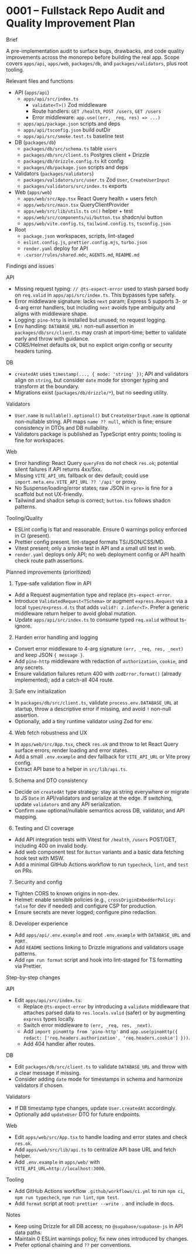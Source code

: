 # 0001 – Fullstack Repo Audit and Quality Improvement Plan

Brief

A pre-implementation audit to surface bugs, drawbacks, and code quality improvements across the monorepo before building the real app. Scope covers `apps/api`, `apps/web`, `packages/db`, and `packages/validators`, plus root tooling.

Relevant files and functions

- API (`apps/api`)
  - `apps/api/src/index.ts`
    - `validate<T>()` Zod middleware
    - Route handlers: `GET /health`, `POST /users`, `GET /users`
    - Error middleware: `app.use((err, _req, res) => ...)`
  - `apps/api/package.json` scripts and deps
  - `apps/api/tsconfig.json` build outDir
  - `apps/api/src/smoke.test.ts` baseline test
- DB (`packages/db`)
  - `packages/db/src/schema.ts` table `users`
  - `packages/db/src/client.ts` Postgres client + Drizzle
  - `packages/db/drizzle.config.ts` kit config
  - `packages/db/package.json` scripts and deps
- Validators (`packages/validators`)
  - `packages/validators/src/user.ts` Zod `User`, `CreateUserInput`
  - `packages/validators/src/index.ts` exports
- Web (`apps/web`)
  - `apps/web/src/App.tsx` React Query health + users fetch
  - `apps/web/src/main.tsx` QueryClientProvider
  - `apps/web/src/lib/utils.ts` `cn()` helper + test
  - `apps/web/src/components/ui/button.tsx` shadcn/ui button
  - `apps/web/vite.config.ts`, `tailwind.config.ts`, `tsconfig.json`
- Root
  - `package.json` workspaces, scripts, lint-staged
  - `eslint.config.js`, `prettier.config.mjs`, `turbo.json`
  - `render.yaml` deploy for API
  - `.cursor/rules/shared.mdc`, `AGENTS.md`, `README.md`

Findings and issues

API

- Missing request typing: `// @ts-expect-error` used to stash parsed body on `req.valid` in `apps/api/src/index.ts`. This bypasses type safety.
- Error middleware signature: lacks `next` param; Express 5 supports 3- or 4-arg error handlers, but including `next` avoids type ambiguity and aligns with middleware shape.
- Logging: `pino-http` is installed but unused; no request logging.
- Env handling: `DATABASE_URL!` non-null assertion in `packages/db/src/client.ts` may crash at import-time; better to validate early and throw with guidance.
- CORS/Helmet defaults ok, but no explicit origin config or security headers tuning.

DB

- `createdAt` uses `timestamp(..., { mode: 'string' })`; API and validators align on `string`, but consider `date` mode for stronger typing and transform at the boundary.
- Migrations exist (`packages/db/drizzle/*`), but no seeding utility.

Validators

- `User.name` is `nullable().optional()` but `CreateUserInput.name` is optional non-nullable string. API maps `name ?? null`, which is fine; ensure consistency in DTOs and DB nullability.
- Validators package is published as TypeScript entry points; tooling is fine for workspaces.

Web

- Error handling: React Query `queryFn`s do not check `res.ok`; potential silent failures if API returns 4xx/5xx.
- Missing `VITE_API_URL` fallback or dev default; could use `import.meta.env.VITE_API_URL ?? '/api'` or proxy.
- No Suspense/loading/error states; raw JSON in `<pre>` is fine for a scaffold but not UX-friendly.
- Tailwind and shadcn setup is correct; `button.tsx` follows shadcn patterns.

Tooling/Quality

- ESLint config is flat and reasonable. Ensure 0 warnings policy enforced in CI (present).
- Prettier config present. lint-staged formats TS/JSON/CSS/MD.
- Vitest present; only a smoke test in API and a small util test in web.
- `render.yaml` deploys only API; no web deployment config or API health check route path assertions.

Planned improvements (prioritized)

1. Type-safe validation flow in API

- Add a Request augmentation type and replace `@ts-expect-error`.
- Introduce `ValidatedRequest<TSchema>` or augment `express.Request` via a local `types/express.d.ts` that adds `valid?: z.infer<T>`. Prefer a generic middleware return helper to avoid global mutation.
- Update `apps/api/src/index.ts` to consume typed `req.valid` without ts-ignore.

2. Harden error handling and logging

- Convert error middleware to 4-arg signature `(err, _req, res, _next)` and keep JSON `{ message }`.
- Add `pino-http` middleware with redaction of `authorization`, `cookie`, and any secrets.
- Ensure validation failures return 400 with `zodError.format()` (already implemented); add a catch-all 404 route.

3. Safe env initialization

- In `packages/db/src/client.ts`, validate `process.env.DATABASE_URL` at startup, throw a descriptive error if missing, and avoid `!` non-null assertion.
- Optionally, add a tiny runtime validator using Zod for env.

4. Web fetch robustness and UX

- In `apps/web/src/App.tsx`, check `res.ok` and throw to let React Query surface errors; render loading and error states.
- Add a small `.env.example` and dev fallback for `VITE_API_URL` or Vite proxy config.
- Extract API base to a helper in `src/lib/api.ts`.

5. Schema and DTO consistency

- Decide on `createdAt` type strategy: stay as string everywhere or migrate to JS `Date` in API/validators and serialize at the edge. If switching, update `validators` and any API serialization.
- Confirm `name` optional/nullable semantics across DB, validator, and API mapping.

6. Testing and CI coverage

- Add API integration tests with Vitest for `/health`, `/users` POST/GET, including 400 on invalid body.
- Add web component test for `Button` variants and a basic data fetching hook test with MSW.
- Add a minimal GitHub Actions workflow to run `typecheck`, `lint`, and `test` on PRs.

7. Security and config

- Tighten CORS to known origins in non-dev.
- Helmet: enable sensible policies (e.g., `crossOriginEmbedderPolicy: false` for dev if needed) and configure CSP for production.
- Ensure secrets are never logged; configure pino redaction.

8. Developer experience

- Add `apps/api/.env.example` and root `.env.example` with `DATABASE_URL` and `PORT`.
- Add `README` sections linking to Drizzle migrations and validators usage patterns.
- Add `npm run format` script and hook into lint-staged for TS formatting via Prettier.

Step-by-step changes

API

- Edit `apps/api/src/index.ts`:
  - Replace `@ts-expect-error` by introducing a `validate` middleware that attaches parsed data to `res.locals.valid` (safer) or by augmenting `express` types locally.
  - Switch error middleware to `(err, _req, res, _next)`.
  - Add `import pinoHttp from 'pino-http'` and `app.use(pinoHttp({ redact: ['req.headers.authorization', 'req.headers.cookie'] }))`.
  - Add 404 handler after routes.

DB

- Edit `packages/db/src/client.ts` to validate `DATABASE_URL` and throw with a clear message if missing.
- Consider adding `date` mode for timestamps in schema and harmonize validators if chosen.

Validators

- If DB timestamp type changes, update `User.createdAt` accordingly.
- Optionally add `updateUser` DTO for future endpoints.

Web

- Edit `apps/web/src/App.tsx` to handle loading and error states and check `res.ok`.
- Add `apps/web/src/lib/api.ts` to centralize API base URL and fetch helper.
- Add `.env.example` in `apps/web/` with `VITE_API_URL=http://localhost:3000`.

Tooling

- Add GitHub Actions workflow `.github/workflows/ci.yml` to run `npm ci`, `npm run typecheck`, `npm run lint`, `npm test`.
- Add `format` script at root: `prettier --write .` and include in docs.

Notes

- Keep using Drizzle for all DB access; no `@supabase/supabase-js` in API data paths.
- Maintain 0 ESLint warnings policy; fix new ones introduced by changes.
- Prefer optional chaining and `??` per conventions.

